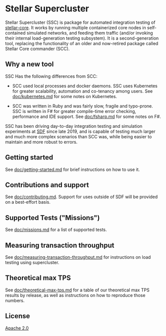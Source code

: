 # Stellar Supercluster

Stellar Supercluster (SSC) is package for automated integration testing of
[stellar-core](https://github.com/stellar/stellar-core). It works by running
multiple containerized core nodes in self-contained simulated networks, and
feeding them traffic (and/or invoking their internal load-generation testing
subsystem). It is a second-generation tool, replacing the functionality of an
older and now-retired package called Stellar Core commander (SCC).

## Why a new tool

SSC Has the following differences from SCC:

  - SCC used local processes and docker daemons. SSC uses Kubernetes for greater
    scalability, automation and co-tenancy among users. See
    [doc/kubernetes.md](doc/kubernetes.md) for some notes on Kubernetes.

  - SCC was written in Ruby and was fairly slow, fragile and typo-prone. SSC is
    written in F# for greater compile-time error checking, performance and IDE
    support. See [doc/fsharp.md](doc/fsharp.md) for some notes on F#.

SSC has been driving day-to-day integration testing and simulation experiments
at [SDF](https://stellar.org) since late 2019, and is capable of testing much
larger and much more complex scenarios than SCC was, while being easier to
maintain and more robust to errors.

## Getting started

See [doc/getting-started.md](doc/getting-started.md) for brief instructions on
how to use it.

## Contributions and support

See [doc/contributing.md](doc/contributing.md). Support for uses outside of SDF
will be provided on a best-effort basis.

## Supported Tests ("Missions")

See [doc/missions.md](doc/missions.md) for a list of supported tests.

## Measuring transaction throughput

See [doc/measuring-transaction-throughput.md](doc/measuring-transaction-throughput.md) for instructions on load testing using supercluster. 

## Theoretical max TPS

See [doc/theoretical-max-tps.md](doc/theoretical-max-tps.md) for a table of our theoretical max TPS results by release, as well as instructions on how to reproduce those numbers.

## License

[Apache 2.0](COPYING)
